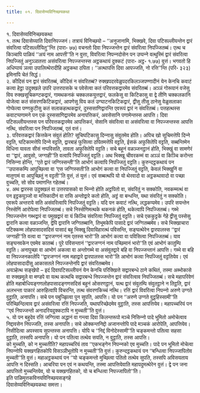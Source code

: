 ```yaml
---
title: ०१. दिवासेय्यविनिच्छयकथा

---
```

१. दिवासेय्यविनिच्छयकथा  
१. तत्थ दिवासेय्याति दिवानिपज्‍जनं। तत्रायं विनिच्छयो – ‘‘अनुजानामि, भिक्खवे, दिवा पटिसल्‍लीयन्तेन द्वारं संवरित्वा पटिसल्‍लीयितु’’न्ति (पारा॰ ७७) वचनतो दिवा निपज्‍जन्तेन द्वारं संवरित्वा निपज्‍जितब्बं। एत्थ च किञ्‍चापि पाळियं ‘‘अयं नाम आपत्ती’’ति न वुत्ता, विवरित्वा निपन्‍नदोसेन पन उप्पन्‍ने वत्थुस्मिं द्वारं संवरित्वा निपज्‍जितुं अनुञ्‍ञातत्ता असंवरित्वा निपज्‍जन्तस्स अट्ठकथायं दुक्‍कटं (पारा॰ अट्ठ॰ १.७७) वुत्तं। भगवतो हि अधिप्पायं ञत्वा उपालित्थेरादीहि अट्ठकथा ठपिता। ‘‘अत्थापत्ति दिवा आपज्‍जति, नो रत्ति’’न्ति (परि॰ ३२३) इमिनापि चेतं सिद्धं।  
२. कीदिसं पन द्वारं संवरितब्बं, कीदिसं न संवरितब्बं? रुक्खपदरवेळुपदरकिलञ्‍जपण्णादीनं येन केनचि कवाटं कत्वा हेट्ठा उदुक्खले उपरि उत्तरपासके च पवेसेत्वा कतं परिवत्तकद्वारमेव संवरितब्बं। अञ्‍ञं गोरूपानं वजेसु विय रुक्खसूचिकण्टकद्वारं, गामथकनकं चक्‍कलकयुत्तद्वारं, फलकेसु वा किटिकासु वा द्वे तीणि चक्‍कलकानि योजेत्वा कतं संसरणकिटिकद्वारं, आपणेसु विय कतं उग्घाटनकिटिकद्वारं, द्वीसु तीसु ठानेसु वेळुसलाका गोप्फेत्वा पण्णकुटीसु कतं सलाकहत्थकद्वारं, दुस्ससाणिद्वारन्ति एवरूपं द्वारं न संवरितब्बं। पत्तहत्थस्स कवाटप्पणामने पन एकं दुस्ससाणिद्वारमेव अनापत्तिकरं, अवसेसानि पणामेन्तस्स आपत्ति। दिवा पटिसल्‍लीयन्तस्स पन परिवत्तकद्वारमेव आपत्तिकरं, सेसानि संवरित्वा वा असंवरित्वा वा निपज्‍जन्तस्स आपत्ति नत्थि, संवरित्वा पन निपज्‍जितब्बं, एतं वत्तं।  
३. परिवत्तकद्वारं कित्तकेन संवुतं होति? सूचिघटिकासु दिन्‍नासु संवुतमेव होति। अपिच खो सूचिमत्तेपि दिन्‍ने वट्टति, घटिकामत्तेपि दिन्‍ने वट्टति, द्वारबाहं फुसित्वा ठपितमत्तेपि वट्टति, ईसकं अफुसितेपि वट्टति, सब्बन्तिमेन विधिना यावता सीसं नप्पविसति, तावता अफुसितेपि वट्टति। सचे बहूनं वळञ्‍जनट्ठानं होति, भिक्खुं वा सामणेरं वा ‘‘द्वारं, आवुसो, जग्गाही’’ति वत्वापि निपज्‍जितुं वट्टति। अथ भिक्खू चीवरकम्मं वा अञ्‍ञं वा किञ्‍चि करोन्ता निसिन्‍ना होन्ति, ‘‘एते द्वारं जग्गिस्सन्ती’’ति आभोगं कत्वापि निपज्‍जितुं वट्टति। कुरुन्दट्ठकथायं पन ‘‘उपासकम्पि आपुच्छित्वा वा ‘एस जग्गिस्सती’ति आभोगं कत्वा वा निपज्‍जितुं वट्टति, केवलं भिक्खुनिं वा मातुगामं वा आपुच्छितुं न वट्टती’’ति वुत्तं, तं युत्तं। एवं सब्बत्थपि यो यो थेरवादो वा अट्ठकथावादो वा पच्छा वुच्‍चति, सो सोव पमाणन्ति गहेतब्बं।  
४. अथ द्वारस्स उदुक्खलं वा उत्तरपासको वा भिन्‍नो होति अट्ठपितो वा, संवरितुं न सक्‍कोति, नवकम्मत्थं वा पन इट्ठकपुञ्‍जो वा मत्तिकादीनं वा रासि अन्तोद्वारे कतो होति, अट्टं वा बन्धन्ति, यथा संवरितुं न सक्‍कोति। एवरूपे अन्तराये सति असंवरित्वापि निपज्‍जितुं वट्टति। यदि पन कवाटं नत्थि, लद्धकप्पमेव। उपरि सयन्तेन निस्सेणिं आरोपेत्वा निपज्‍जितब्बं। सचे निस्सेणिमत्थके थकनकं होति, थकेत्वापि निपज्‍जितब्बं। गब्भे निपज्‍जन्तेन गब्भद्वारं वा पमुखद्वारं वा यं किञ्‍चि संवरित्वा निपज्‍जितुं वट्टति। सचे एककुट्टके गेहे द्वीसु पस्सेसु द्वारानि कत्वा वळञ्‍जन्ति, द्वेपि द्वारानि जग्गितब्बानि, तिभूमकेपि पासादे द्वारं जग्गितब्बमेव। सचे भिक्खाचारा पटिक्‍कम्म लोहपासादसदिसं पासादं बहू भिक्खू दिवाविहारत्थं पविसन्ति, सङ्घत्थेरेन द्वारपालस्स ‘‘द्वारं जग्गाही’’ति वत्वा वा ‘‘द्वारजग्गनं नाम एतस्स भारो’’ति आभोगं कत्वा वा पविसित्वा निपज्‍जितब्बं। याव सङ्घनवकेन एवमेव कातब्बं। पुरे पविसन्तानं ‘‘द्वारजग्गनं नाम पच्छिमानं भारो’’ति एवं आभोगं कातुम्पि वट्टति। अनापुच्छा वा आभोगं अकत्वा वा अन्तोगब्भे वा असंवुतद्वारे बहि वा निपज्‍जन्तानं आपत्ति। गब्भे वा बहि वा निपज्‍जनकालेपि ‘‘द्वारजग्गनं नाम महाद्वारे द्वारपालस्स भारो’’ति आभोगं कत्वा निपज्‍जितुं वट्टतियेव। एवं लोहपासादादीसु आकासतले निपज्‍जन्तेनपि द्वारं संवरितब्बमेव।  
अयञ्हेत्थ सङ्खेपो – इदं दिवापटिसल्‍लीयनं येन केनचि परिक्खित्ते सद्वारबन्धे ठाने कथितं, तस्मा अब्भोकासे वा रुक्खमूले वा मण्डपे वा यत्थ कत्थचि सद्वारबन्धे निपज्‍जन्तेन द्वारं संवरित्वाव निपज्‍जितब्बं। सचे महापरिवेणं होति महाबोधियङ्गणलोहपासादङ्गणसदिसं बहूनं ओसरणट्ठानं, यत्थ द्वारं संवुतम्पि संवुतट्ठाने न तिट्ठति, द्वारं अलभन्ता पाकारं आरुहित्वापि विचरन्ति, तत्थ संवरणकिच्‍चं नत्थि। रत्तिं द्वारं विवरित्वा निपन्‍नो अरुणे उग्गते वुट्ठाति, अनापत्ति। सचे पन पबुज्झित्वा पुन सुपति, आपत्ति। यो पन ‘‘अरुणे उग्गते वुट्ठहिस्सामी’’ति परिच्छिन्दित्वाव द्वारं असंवरित्वा रत्तिं निपज्‍जति, यथापरिच्छेदमेव वुट्ठाति, तस्स आपत्तियेव। महापच्‍चरियं पन ‘‘एवं निपज्‍जन्तो अनादरियदुक्‍कटापि न मुच्‍चती’’ति वुत्तं।  
५. यो पन बहुदेव रत्तिं जग्गित्वा अद्धानं वा गन्त्वा दिवा किलन्तरूपो मञ्‍चे निसिन्‍नो पादे भूमितो अमोचेत्वाव निद्दावसेन निपज्‍जति, तस्स अनापत्ति। सचे ओक्‍कन्तनिद्दो अजानन्तोपि पादे मञ्‍चकं आरोपेति, आपत्तियेव। निसीदित्वा अपस्साय सुपन्तस्स अनापत्ति। योपि च ‘‘निद्दं विनोदेस्सामी’’ति चङ्कमन्तो पतित्वा सहसा वुट्ठाति, तस्सपि अनापत्ति। यो पन पतित्वा तत्थेव सयति, न वुट्ठाति, तस्स आपत्ति।  
को मुच्‍चति, को न मुच्‍चतीति? महापच्‍चरियं ताव ‘‘एकभङ्गेन निपन्‍नको एव मुच्‍चति। पादे पन भूमितो मोचेत्वा निपन्‍नोपि यक्खगहितकोपि विसञ्‍ञीभूतोपि न मुच्‍चती’’ति वुत्तं। कुरुन्दट्ठकथायं पन ‘‘बन्धित्वा निपज्‍जापितोव मुच्‍चती’’ति वुत्तं। महाअट्ठकथायं पन ‘‘यो चङ्कमन्तो मुच्छित्वा पतितो तत्थेव सुपति, तस्सपि अविसयताय आपत्ति न दिस्सति। आचरिया पन एवं न कथयन्ति, तस्मा आपत्तियेवाति महापदुमत्थेरेन वुत्तं। द्वे पन जना आपत्तितो मुच्‍चन्तियेव, यो च यक्खगहितको, यो च बन्धित्वा निपज्‍जापितो’’ति।  
इति पाळिमुत्तकविनयविनिच्छयसङ्गहे  
दिवासेय्यविनिच्छयकथा समत्ता।  